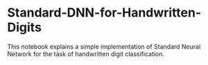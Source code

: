 # Standard-DNN-for-Handwritten-Digits
This notebook explains a simple implementation of Standard Neural Network for the task of handwritten digit classification.
